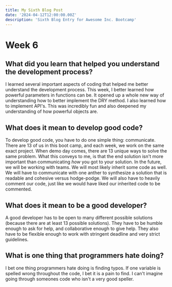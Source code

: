 ```yaml
---
title: My Sixth Blog Post
date: '2024-04-12T12:00:00.00Z'
description: 'Sixth Blog Entry for Awesome Inc. Bootcamp'
---
```


# Week 6 #

## What did you learn that helped you understand the development process? ##

I learned several important aspects of coding that helped me better understand the development process. This week, I better learned how powerful parameters in functions can be. It opened up a whole new way of understanding how to better implement the DRY method. I also learned how to implement API's. This was incredibly fun and also deepened my understanding of how powerful objects are.

## What does it mean to develop good code? ##

To develop good code, you have to do one simple thing: communicate. There are 13 of us in this boot camp, and each week, we work on the same exact project. When demo day comes, there are 13 unique ways to solve the same problem. What this conveys to me, is that the end solution isn't more important than communicating *how* you got to your solution. In the future, we will be working with teams. We will most likely inherit some code as well. We will have to communicate with one anther to synthesize a solution that is readable and cohesive versus hodge-podge. We will also have to heavily comment our code, just like we would have liked our inherited code to be commented. 

## What does it mean to be a good developer? ##

A good developer has to be open to many different possible solutions (because there are at least 13 possible solutions). They have to be humble enough to ask for help, and collaborative enough to give help. They also have to be flexible enough to work with stringent deadline and very strict guidelines.  

## What is one thing that programmers hate doing? ##

I bet one thing programmers hate doing is finding typos. If one variable is spelled wrong throughout the code, I bet it is a pain to find. I can't imagine going through someones code who isn't a very good speller.
